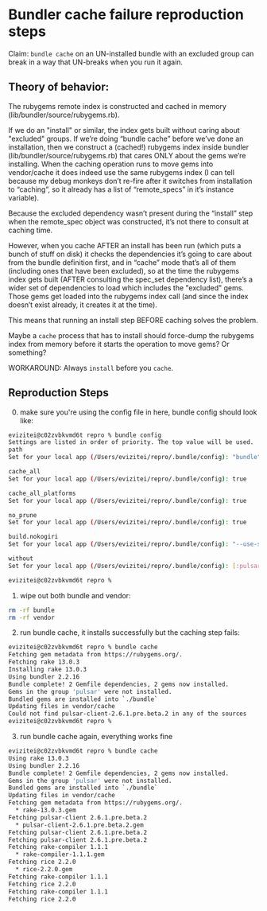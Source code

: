 # Bundler cache failure reproduction steps

Claim: `bundle cache` on an UN-installed bundle with
an excluded group can break in a way that UN-breaks when
you run it again.

## Theory of behavior:

The rubygems remote index is constructed and cached in memory (lib/bundler/source/rubygems.rb).

If we do an "install" or similar, the index gets built without caring about "excluded" groups.
If we’re doing “bundle cache” before we’ve done an installation, then we construct a (cached!) rubygems index inside bundler (lib/bundler/source/rubygems.rb) that cares ONLY about the gems we’re installing.   When the caching operation runs to move gems into vendor/cache it does indeed use the same rubygems index (I can tell because my debug monkeys don’t re-fire after it switches from installation to “caching”, so it already has a list of “remote_specs” in it’s instance variable).

Because the excluded dependency wasn’t present during the “install” step when the remote_spec object was constructed, it’s not there to consult at caching time.

However, when you cache AFTER an install has been run (which puts a bunch of stuff on disk) it checks the dependencies it’s going to care about from the bundle definition first, and in “cache” mode that’s all of them (including ones that have been excluded), so at the time the rubygems index gets built (AFTER consulting the spec_set dependency list), there’s a wider set of dependencies to load
which includes the "excluded" gems.  Those gems get loaded into the rubygems index call (and since the index doesn’t exist already, it creates it at the time).

This means that running an install step BEFORE caching solves the problem.

Maybe a `cache` process that has to install should force-dump the rubygems
index from memory before it starts the operation to move gems? Or something?

WORKAROUND: Always `install` before you `cache`.

## Reproduction Steps
0) make sure you're using the config file in
  here, bundle config should look like:

```bash
evizitei@c02zvbkvmd6t repro % bundle config
Settings are listed in order of priority. The top value will be used.
path
Set for your local app (/Users/evizitei/repro/.bundle/config): "bundle"

cache_all
Set for your local app (/Users/evizitei/repro/.bundle/config): true

cache_all_platforms
Set for your local app (/Users/evizitei/repro/.bundle/config): true

no_prune
Set for your local app (/Users/evizitei/repro/.bundle/config): true

build.nokogiri
Set for your local app (/Users/evizitei/repro/.bundle/config): "--use-system-libraries"

without
Set for your local app (/Users/evizitei/repro/.bundle/config): [:pulsar]

evizitei@c02zvbkvmd6t repro %
```
1) wipe out both bundle and vendor:

```bash
rm -rf bundle
rm -rf vendor
```

2) run bundle cache, it installs successfully but
the caching step fails:

```bash
evizitei@c02zvbkvmd6t repro % bundle cache
Fetching gem metadata from https://rubygems.org/.
Fetching rake 13.0.3
Installing rake 13.0.3
Using bundler 2.2.16
Bundle complete! 2 Gemfile dependencies, 2 gems now installed.
Gems in the group 'pulsar' were not installed.
Bundled gems are installed into `./bundle`
Updating files in vendor/cache
Could not find pulsar-client-2.6.1.pre.beta.2 in any of the sources
evizitei@c02zvbkvmd6t repro %
```

3) run bundle cache again, everything works fine

```bash
evizitei@c02zvbkvmd6t repro % bundle cache
Using rake 13.0.3
Using bundler 2.2.16
Bundle complete! 2 Gemfile dependencies, 2 gems now installed.
Gems in the group 'pulsar' were not installed.
Bundled gems are installed into `./bundle`
Updating files in vendor/cache
Fetching gem metadata from https://rubygems.org/.
  * rake-13.0.3.gem
Fetching pulsar-client 2.6.1.pre.beta.2
  * pulsar-client-2.6.1.pre.beta.2.gem
Fetching pulsar-client 2.6.1.pre.beta.2
Fetching pulsar-client 2.6.1.pre.beta.2
Fetching rake-compiler 1.1.1
  * rake-compiler-1.1.1.gem
Fetching rice 2.2.0
  * rice-2.2.0.gem
Fetching rake-compiler 1.1.1
Fetching rice 2.2.0
Fetching rake-compiler 1.1.1
Fetching rice 2.2.0
```